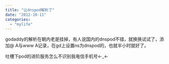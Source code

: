```yaml
---
title: "让dnspod解析了"
date: "2012-10-11"
categories: 
  - "mylife"
---
```


godaddy的解析在朝内老是挂掉，有人说国内的dnspod不错，就换换试试了，添加@ A与www A记录，在gd上设置ns为dnspod的，也就半小时就好了。

吐槽下pod的进阶服务怎么不识别我电信手机号←\_←
